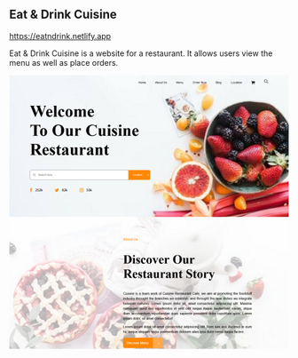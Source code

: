 <h2>Eat & Drink Cuisine</h2>

<a href="https://eatndrink.netlify.app">https://eatndrink.netlify.app</a>

<p>Eat & Drink Cuisine is a website for a restaurant. It allows users view the menu as well as place orders.</p>

<img src="https://github.com/ojigs/100devs/blob/main/Eat%20%26%20Drink%20Cuisine/code/eatdrinkcuisine.png">
